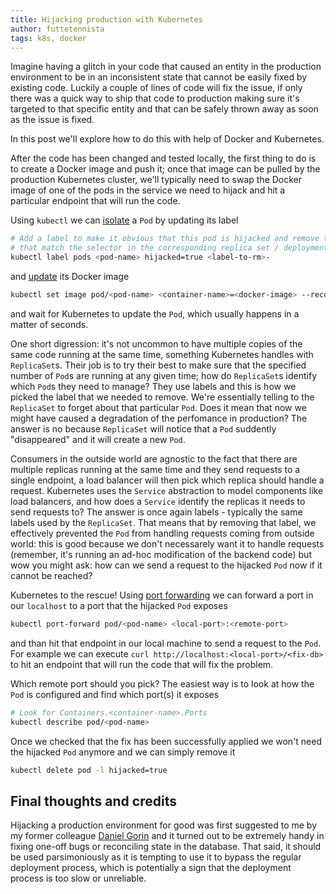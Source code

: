 ```yaml
---
title: Hijacking production with Kubernetes
author: futtetennista
tags: k8s, docker
---
```


Imagine having a glitch in your code that caused an entity in the production
environment to be in an inconsistent state that cannot be easily fixed by existing
code. Luckily a couple of lines of code will fix the issue, if only there was a quick
way to ship that code to production making sure it's targeted to that specific entity and 
that can be safely thrown away as soon as the issue is fixed.

In this post we'll explore how to do this with help of Docker and Kubernetes.
<!--more-->
After the code has been changed and tested locally, the first thing to do is to
create a Docker image and push it; once that image can be pulled by the production
Kubernetes cluster, we'll typically need to swap the Docker image of one of the pods
in the service we need to hijack and hit a particular endpoint that will run the code.

Using `kubectl` we can [isolate](https://kubernetes.io/docs/concepts/workloads/controllers/replicaset/#isolating-pods-from-a-replicaset)
a `Pod` by updating its label

```bash
# Add a label to make it obvious that this pod is hijacked and remove the ones
# that match the selector in the corresponding replica set / deployment
kubectl label pods <pod-name> hijacked=true <label-to-rm>-
```

and [update](https://kubernetes.io/docs/concepts/workloads/controllers/deployment/#updating-a-deployment)
its Docker image

```bash
kubectl set image pod/<pod-name> <container-name>=<docker-image> --record
```

and wait for Kubernetes to update the `Pod`, which usually happens in a matter
of seconds.

One short digression: it's not uncommon to have multiple copies of the same code running
at the same time, something Kubernetes handles with `ReplicaSet`s. Their job is to try their best
to make sure that the specified number of `Pod`s are running at any given time; how do `ReplicaSet`s
identify which `Pod`s they need to manage? They use labels and this is how we picked the label
that we needed to remove. We're essentially telling to the `ReplicaSet` to forget about that particular
`Pod`. Does it mean that now we might have caused a degradation of the perfomance in production?
The answer is no because `ReplicaSet` will notice that a `Pod` suddently "disappeared" 
and it will create a new `Pod`.

Consumers in the outside world are agnostic to the fact that there are multiple replicas running
at the same time and they send requests to a single endpoint, a load balancer will then pick
which replica should handle a request. Kubernetes uses the `Service` abstraction to model
components like load balancers, and how does a `Service` identify the replicas it needs to
send requests to? The answer is once again labels - typically the same labels used by the
`ReplicaSet`. That means that by removing that label, we effectively prevented the `Pod` 
from handling requests coming from outside world: this is good because we don't necessarely
want it to handle requests (remember, it's running an ad-hoc modification of the backend code)
but wow you might ask: how can we send a request to the hijacked `Pod` now if it cannot be reached?

Kubernetes to the rescue!
Using [port forwarding](https://kubernetes.io/docs/reference/generated/kubectl/kubectl-commands#port-forward)
we can forward a port in our `localhost` to a port that the hijacked `Pod` exposes

```bash
kubectl port-forward pod/<pod-name> <local-port>:<remote-port>
```

and than hit that endpoint in our local machine to send a request to the `Pod`. 
For example we can execute `curl http://localhost:<local-port>/<fix-db>` to hit an endpoint
that will run the code that will fix the problem.

Which remote port should you pick? The easiest way is to look at how the `Pod` is configured and
find which port(s) it exposes

```bash
# Look for Containers.<container-name>.Ports
kubectl describe pod/<pod-name>
```

Once we checked that the fix has been successfully applied we won't need the hijacked `Pod` 
anymore and we can simply remove it 

```bash
kubectl delete pod -l hijacked=true
```

## Final thoughts and credits

Hijacking a production environment for good was first suggested to me by my former colleague 
[Daniel Gorin](https://github.com/jcpetruzza/) and it turned out to be extremely handy in 
fixing one-off bugs or reconciling state in the database.
That said, it should be used parsimoniously as it is tempting to use it to bypass the regular 
deployment process, which is potentially a sign that the deployment process is too slow or unreliable.
